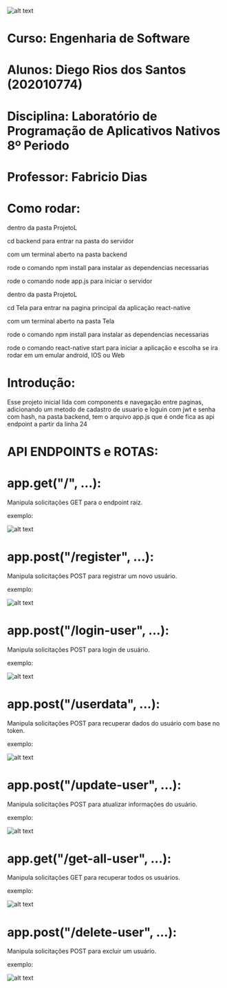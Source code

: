 ![alt text](https://github.com/DiegoWebwork/estrutura-de-dados/blob/main/universidade%20de%20vassouras%20Vertical.png)

# Curso: Engenharia de Software
# Alunos: Diego Rios dos Santos (202010774)
# Disciplina: Laboratório de Programação de Aplicativos Nativos 8º Periodo
# Professor: Fabricio Dias

# Como rodar:
dentro da pasta ProjetoL

cd backend para entrar na pasta do servidor

com um terminal aberto na pasta backend

rode o comando npm install para instalar as dependencias necessarias

rode o comando node app.js para iniciar o servidor

dentro da pasta ProjetoL

cd Tela para entrar na pagina principal da aplicação react-native

com um terminal aberto na pasta Tela

rode o comando npm install para instalar as dependencias necessarias

rode o comando react-native start para iniciar a aplicação e escolha se ira rodar em um emular android, IOS ou Web

# Introdução:
Esse projeto inicial lida com components e navegação entre paginas, adicionando um metodo de cadastro de usuario e loguin com jwt e senha com hash,
na pasta backend, tem o arquivo app.js que é onde fica as api endpoint a partir da linha 24

# API ENDPOINTS e ROTAS:

# app.get("/", ...):
  Manipula solicitações GET para o endpoint raiz.
  
  exemplo:
  
![alt text](https://github.com/DiegoWebwork/ProjetoL/blob/master/images/s.png)

# app.post("/register", ...):
   Manipula solicitações POST para registrar um novo usuário.
  
  exemplo:
  
![alt text](https://github.com/DiegoWebwork/ProjetoL/blob/master/images/register.png)

# app.post("/login-user", ...):
  Manipula solicitações POST para login de usuário.
  
  exemplo:
  
![alt text](https://github.com/DiegoWebwork/ProjetoL/blob/master/images/login.png)

# app.post("/userdata", ...):
  Manipula solicitações POST para recuperar dados do usuário com base no token.
  
  exemplo:
  
![alt text](https://github.com/DiegoWebwork/ProjetoL/blob/master/images/userdata.png)

# app.post("/update-user", ...):
  Manipula solicitações POST para atualizar informações do usuário.
  
  exemplo:
  
![alt text](https://github.com/DiegoWebwork/ProjetoL/blob/master/images/updateuser.png)

# app.get("/get-all-user", ...):
  Manipula solicitações GET para recuperar todos os usuários.
  
  exemplo:
  
![alt text](https://github.com/DiegoWebwork/ProjetoL/blob/master/images/getall.png)

# app.post("/delete-user", ...):
  Manipula solicitações POST para excluir um usuário.
  
  exemplo:
  
![alt text](https://github.com/DiegoWebwork/ProjetoL/blob/master/images/delete.png)

